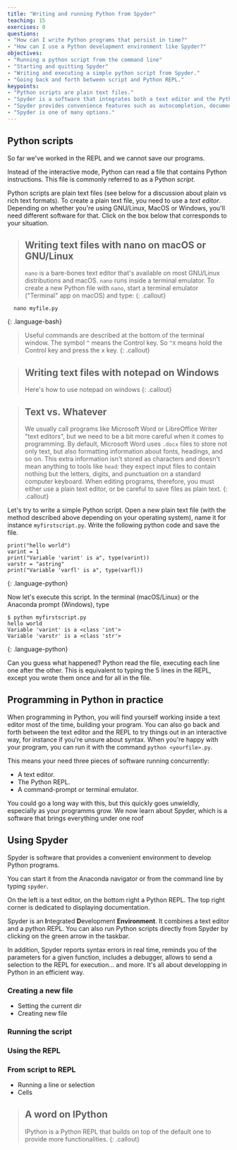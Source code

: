 ```yaml
---
title: "Writing and running Python from Spyder"
teaching: 15
exercises: 0
questions:
- "How can I write Python programs that persist in time?"
- "How can I use a Python development environment like Spyder?"
objectives:
- "Running a python script from the command line"
- "Starting and quitting Spyder"
- "Writing and executing a simple python script from Spyder."
- "Going back and forth between script and Python REPL."
keypoints:
- "Python scripts are plain text files."
- "Spyder is a software that integrates both a text editor and the Python runtime."
- "Spyder provides convenience features such as autocompletion, documentation lookup and debugging."
- "Spyder is one of many options."
---
```


## Python scripts

So far we've worked in the REPL and we cannot save our programs.

Instead of the interactive mode, Python can read a file that contains
Python instructions.  This file is commonly referred to as a Python *script*.

Python scripts are plain text files (see below for a discussion about
plain vs rich text formats).  To create a plain text file, you need to
use a *text editor*.  Depending on whether you're using GNU/Linux,
MacOS or Windows, you'll need different software for that. Click on
the box below that corresponds to your situation.

> ## Writing text files with nano on macOS or GNU/Linux
>
> `nano` is a bare-bones text editor that's available on most
> GNU/Linux distributions and macOS.  `nano` runs inside a terminal emulator.
> To create a new Python file with `nano`, start a terminal emulator ("Terminal" app on macOS) and
> type:
{: .callout}

~~~
  nano myfile.py
~~~
{: .language-bash}

> Useful commands are described at the bottom of the terminal window. The symbol `^` means the Control key. So `^X` means hold the Control key and press the x key.
{: .callout}


> ## Writing text files with notepad on Windows
>
> Here's how to use notepad on windows
{: .callout}

> ## Text vs. Whatever
>
> We usually call programs like Microsoft Word or LibreOffice Writer "text
> editors", but we need to be a bit more careful when it comes to
> programming. By default, Microsoft Word uses `.docx` files to store not
> only text, but also formatting information about fonts, headings, and so
> on. This extra information isn't stored as characters and doesn't mean
> anything to tools like `head`: they expect input files to contain
> nothing but the letters, digits, and punctuation on a standard computer
> keyboard. When editing programs, therefore, you must either use a plain
> text editor, or be careful to save files as plain text.
{: .callout}

Let's try to write a simple Python script.  Open a new plain text file (with the method described above depending on your operating system), name it for instance `myfirstscript.py`.
Write the following python code and save the file.

~~~
print("hello world")
varint = 1
print("Variable 'varint' is a", type(varint))
varstr = "astring"
print("Variable 'varfl' is a", type(varfl))
~~~
{: .language-python}

Now let's execute this script. In the terminal (macOS/Linux) or the Anaconda prompt (Windows),
type

~~~
$ python myfirstscript.py
hello world
Variable 'varint' is a <class 'int'>
Variable 'varstr' is a <class 'str'>
~~~
{: .language-python}

Can you guess what happened? Python read the file, executing each line
one after the other.  This is equivalent to typing the 5 lines in the
REPL, except you wrote them once and for all in the file.

## Programming in Python in practice

When programming in Python, you will find yourself working inside a
text editor most of the time, building your program. You can also go
back and forth between the text editor and the REPL to try things out
in an interactive way, for instance if you're unsure about syntax.
When you're happy with your program, you can run it with the command
`python <yourfile>.py`.

This means your need three pieces of software running concurrently:

- A text editor.
- The Python REPL.
- A command-prompt or terminal emulator.

You could go a long way with this, but this quickly goes unwieldly,
especially as your programms grow.  We now learn about Spyder, which
is a software that brings everything under one roof

## Using Spyder

Spyder is software that provides a convenient environment to develop Python programs.

You can start it from the Anaconda navigator or from the command line by typing `spyder`.

On the left is a text editor, on the bottom right a Python REPL. The top right corner is dedicated to displaying documentation.

Spyder is an **I**ntegrated **D**evelopment **Environment**. It
combines a text editor and a python REPL. You can also run Python
scripts directly from Spyder by clicking on the green arrow in the
taskbar.

In addition, Spyder reports syntax errors in real time, reminds you of the parameters for a given function, includes a debugger, allows to send a selection to the REPL for execution... and more. It's all about developping in Python in an efficient way.

### Creating a new file
- Setting the current dir
- Creating new file

### Running the script

### Using the REPL

### From script to REPL

- Running a line or selection
- Cells

> ## A word on IPython
>
> IPython is a Python REPL that builds on top of the default one to
> provide more functionalities.
{: .callout}

